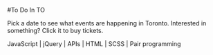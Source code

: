 #To Do In TO

Pick a date to see what events are happening in Toronto. Interested in something? Click it to buy tickets.

JavaScript | jQuery | APIs | HTML | SCSS | Pair programming

